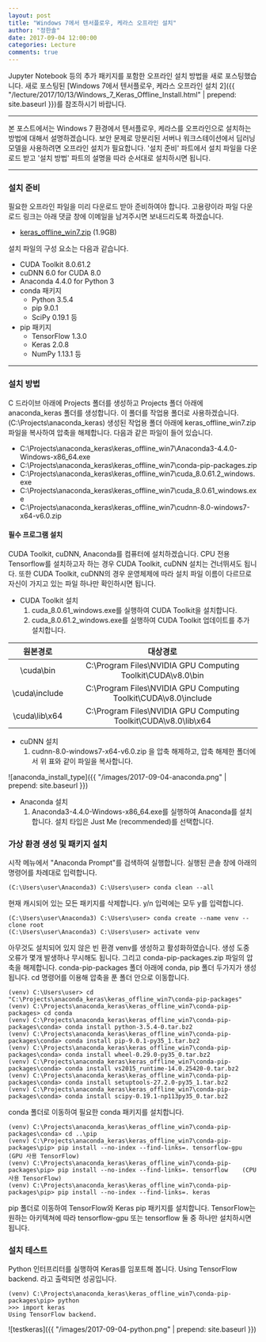 ```yaml
---
layout: post
title: "Windows 7에서 텐서플로우, 케라스 오프라인 설치"
author: "정한솔"
date: 2017-09-04 12:00:00
categories: Lecture
comments: true
---
```


Jupyter Notebook 등의 추가 패키지를 포함한 오프라인 설치 방법을 새로 포스팅했습니다. 새로 포스팅된 [Windows 7에서 텐서플로우, 케라스 오프라인 설치 2]({{ "/lecture/2017/10/13/Windows_7_Keras_Offline_Install.html" | prepend: site.baseurl }})를 참조하시기 바랍니다.

---

본 포스트에서는 Windows 7 환경에서 텐서플로우, 케라스를 오프라인으로 설치하는 방법에 대해서 설명하겠습니다. 보안 문제로 망분리된 서버나 워크스테이션에서 딥러닝 모델을 사용하려면 오프라인 설치가 필요합니다. '설치 준비' 파트에서 설치 파일을 다운로드 받고 '설치 방법' 파트의 설명을 따라 순서대로 설치하시면 됩니다.

---

### 설치 준비

필요한 오프라인 파일을 미리 다운로드 받아 준비하여야 합니다. 고용량이라 파일 다운로드 링크는 아래 댓글 창에 이메일을 남겨주시면 보내드리도록 하겠습니다.

 * <u>keras_offline_win7.zip</u> (1.9GB)

설치 파일의 구성 요소는 다음과 같습니다.

 * CUDA Toolkit 8.0.61.2
 * cuDNN 6.0 for CUDA 8.0
 * Anaconda 4.4.0 for Python 3
 * conda 패키지
   * Python 3.5.4
   * pip 9.0.1
   * SciPy 0.19.1 등
 * pip 패키지
   * TensorFlow 1.3.0
   * Keras 2.0.8
   * NumPy 1.13.1 등
 
---

### 설치 방법

C 드라이브 아래에 Projects 폴더를 생성하고 Projects 폴더 아래에 anaconda\_keras 폴더를 생성합니다. 이 폴더를 작업용 폴더로 사용하겠습니다. (C:\Projects\anaconda\_keras) 생성된 작업용 폴더 아래에 keras\_offline\_win7.zip 파일을 복사하여 압축을 해제합니다. 다음과 같은 파일이 들어 있습니다.

 * C:\Projects\anaconda\_keras\keras\_offline\_win7\Anaconda3-4.4.0-Windows-x86\_64.exe
 * C:\Projects\anaconda\_keras\keras\_offline\_win7\conda-pip-packages.zip
 * C:\Projects\anaconda\_keras\keras\_offline\_win7\cuda\_8.0.61.2\_windows.exe
 * C:\Projects\anaconda\_keras\keras\_offline\_win7\cuda\_8.0.61\_windows.exe
 * C:\Projects\anaconda\_keras\keras\_offline\_win7\cudnn-8.0-windows7-x64-v6.0.zip

#### 필수 프로그램 설치

CUDA Toolkit, cuDNN, Anaconda를 컴퓨터에 설치하겠습니다. CPU 전용 Tensorflow를 설치하고자 하는 경우 CUDA Toolkit, cuDNN 설치는 건너뛰셔도 됩니다. 또한 CUDA Toolkit, cuDNN의 경우 운영체제에 따라 설치 파일 이름이 다르므로 자신이 가지고 있는 파일 하나만 확인하시면 됩니다.

 * CUDA Toolkit 설치
   1. cuda\_8.0.61\_windows.exe를 실행하여 CUDA Toolkit을 설치합니다.
   2. cuda\_8.0.61.2\_windows.exe를 실행하여 CUDA Toolkit 업데이트를 추가 설치합니다.

|원본경로|대상경로|
|:-:|:-:|
|\cuda\bin|C:\Program Files\NVIDIA GPU Computing Toolkit\CUDA\v8.0\bin|
|\cuda\include|C:\Program Files\NVIDIA GPU Computing Toolkit\CUDA\v8.0\include|
|\cuda\lib\x64|C:\Program Files\NVIDIA GPU Computing Toolkit\CUDA\v8.0\lib\x64|

 * cuDNN 설치
   1. cudnn-8.0-windows7-x64-v6.0.zip 을 압축 해제하고, 압축 해제한 폴더에서 위 표와 같이 파일을 복사합니다.

![anaconda_install_type]({{ "/images/2017-09-04-anaconda.png" | prepend: site.baseurl }})

 * Anaconda 설치 
   1. Anaconda3-4.4.0-Windows-x86\_64.exe를 실행하여 Anaconda를 설치합니다. 설치 타입은 Just Me (recommended)를 선택합니다.

### 가상 환경 생성 및 패키지 설치

시작 메뉴에서 "Anaconda Prompt"를 검색하여 실행합니다. 실행된 콘솔 창에 아래의 명령어를 차례대로 입력합니다.

```
(C:\Users\user\Anaconda3) C:\Users\user> conda clean --all
```

현재 캐시되어 있는 모든 패키지를 삭제합니다. y/n 입력에는 모두 y를 입력합니다.

```
(C:\Users\user\Anaconda3) C:\Users\user> conda create --name venv --clone root
(C:\Users\user\Anaconda3) C:\Users\user> activate venv
```

아무것도 설치되어 있지 않은 빈 환경 venv를 생성하고 활성화하였습니다. 생성 도중 오류가 몇개 발생하나 무시해도 됩니다. 그리고 conda-pip-packages.zip 파일의 압축을 해제합니다. conda-pip-packages 폴더 아래에 conda, pip 폴더 두가지가 생성됩니다. cd 명령어를 이용해 압축을 푼 폴더 안으로 이동합니다.

```
(venv) C:\Users\user> cd "C:\Projects\anaconda_keras\keras_offline_win7\conda-pip-packages"
(venv) C:\Projects\anaconda_keras\keras_offline_win7\conda-pip-packages> cd conda
(venv) C:\Projects\anaconda_keras\keras_offline_win7\conda-pip-packages\conda> conda install python-3.5.4-0.tar.bz2
(venv) C:\Projects\anaconda_keras\keras_offline_win7\conda-pip-packages\conda> conda install pip-9.0.1-py35_1.tar.bz2
(venv) C:\Projects\anaconda_keras\keras_offline_win7\conda-pip-packages\conda> conda install wheel-0.29.0-py35_0.tar.bz2
(venv) C:\Projects\anaconda_keras\keras_offline_win7\conda-pip-packages\conda> conda install vs2015_runtime-14.0.25420-0.tar.bz2
(venv) C:\Projects\anaconda_keras\keras_offline_win7\conda-pip-packages\conda> conda install setuptools-27.2.0-py35_1.tar.bz2
(venv) C:\Projects\anaconda_keras\keras_offline_win7\conda-pip-packages\conda> conda install scipy-0.19.1-np113py35_0.tar.bz2
```

conda 폴더로 이동하여 필요한 conda 패키지를 설치합니다.

```
(venv) C:\Projects\anaconda_keras\keras_offline_win7\conda-pip-packages\conda> cd ..\pip
(venv) C:\Projects\anaconda_keras\keras_offline_win7\conda-pip-packages\pip> pip install --no-index --find-links=. tensorflow-gpu    (GPU 사용 TensorFlow)
(venv) C:\Projects\anaconda_keras\keras_offline_win7\conda-pip-packages\pip> pip install --no-index --find-links=. tensorflow    (CPU 사용 TensorFlow)
(venv) C:\Projects\anaconda_keras\keras_offline_win7\conda-pip-packages\pip> pip install --no-index --find-links=. keras
```

pip 폴더로 이동하여 TensorFlow와 Keras pip 패키지를 설치합니다. TensorFlow는 원하는 아키텍쳐에 따라 tensorflow-gpu 또는 tensorflow 둘 중 하나만 설치하시면 됩니다.

### 설치 테스트

Python 인터프리터를 실행하여 Keras를 임포트해 봅니다. Using TensorFlow backend. 라고 출력되면 성공입니다.

```
(venv) C:\Projects\anaconda_keras\keras_offline_win7\conda-pip-packages\pip> python
>>> import keras
Using TensorFlow backend.
```

![testkeras]({{ "/images/2017-09-04-python.png" | prepend: site.baseurl }})